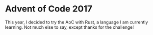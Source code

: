 Advent of Code 2017
===================

This year, I decided to try the AoC with Rust, a language I am currently learning.
Not much else to say, except thanks for the challenge!
